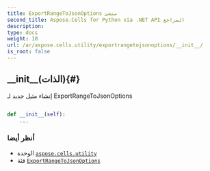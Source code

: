 ```yaml
---
title: ExportRangeToJsonOptions منشئ
second_title: Aspose.Cells for Python via .NET API المراجع
description:
type: docs
weight: 10
url: /ar/aspose.cells.utility/exportrangetojsonoptions/__init__/
is_root: false
---
```

##  \_\_init\_\_(الذات){#}
إنشاء مثيل جديد لـ ExportRangeToJsonOptions



```python

def __init__(self):
    ...
```





###  أنظر أيضا
* الوحدة [`aspose.cells.utility`](../../)
* فئة [`ExportRangeToJsonOptions`](/cells/python-net/ar/aspose.cells.utility/exportrangetojsonoptions)

